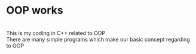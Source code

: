 # OOP works
<br>This is my coding in C++ related to OOP 
<br>There are many simple programs which make our basic concept regarding to OOP 

